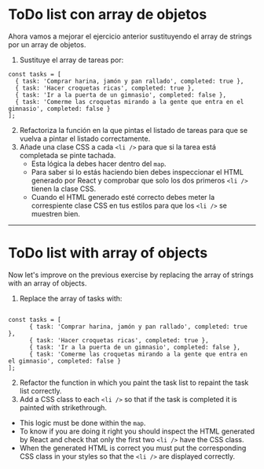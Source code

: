 # ToDo list con array de objetos

Ahora vamos a mejorar el ejercicio anterior sustituyendo el array de strings por un array de objetos.

1. Sustituye el array de tareas por:

```
const tasks = [
  { task: 'Comprar harina, jamón y pan rallado', completed: true },
  { task: 'Hacer croquetas ricas', completed: true },
  { task: 'Ir a la puerta de un gimnasio', completed: false },
  { task: 'Comerme las croquetas mirando a la gente que entra en el gimnasio', completed: false }
];
```

2. Refactoriza la función en la que pintas el listado de tareas para que se vuelva a pintar el listado correctamente.
3. Añade una clase CSS a cada `<li />` para que si la tarea está completada se pinte tachada.
   - Esta lógica la debes hacer dentro del `map`.
   - Para saber si lo estás haciendo bien debes inspeccionar el HTML generado por React y comprobar que solo los dos primeros `<li />` tienen la clase CSS.
   - Cuando el HTML generado esté correcto debes meter la correspiente clase CSS en tus estilos para que los `<li />` se muestren bien.

---

# ToDo list with array of objects

Now let's improve on the previous exercise by replacing the array of strings with an array of objects.

1. Replace the array of tasks with:

```

const tasks = [
      { task: 'Comprar harina, jamón y pan rallado', completed: true },
      { task: 'Hacer croquetas ricas', completed: true },
      { task: 'Ir a la puerta de un gimnasio', completed: false },
      { task: 'Comerme las croquetas mirando a la gente que entra en el gimnasio', completed: false }
];

```

2.  Refactor the function in which you paint the task list to repaint the task list correctly.
3.  Add a CSS class to each `<li />` so that if the task is completed it is painted with strikethrough.

- This logic must be done within the `map`.
- To know if you are doing it right you should inspect the HTML generated by React and check that only the first two `<li />` have the CSS class.
- When the generated HTML is correct you must put the corresponding CSS class in your styles so that the `<li />` are displayed correctly.
